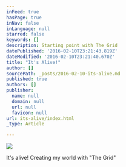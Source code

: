 ```yaml
---
inFeed: true
hasPage: true
inNav: false
inLanguage: null
starred: false
keywords: []
description: Starting point with The Grid
datePublished: '2016-02-10T23:21:43.819Z'
dateModified: '2016-02-10T23:21:40.670Z'
title: "It's Alive!"
author: []
sourcePath: _posts/2016-02-10-its-alive.md
published: true
authors: []
publisher:
  name: null
  domain: null
  url: null
  favicon: null
url: its-alive/index.html
_type: Article

---
```

![](https://the-grid-user-content.s3-us-west-2.amazonaws.com/aafab0ed-cf1d-496f-ac3e-c9770cad2b48.jpg)

It's alive!  Creating my world with "The Grid"